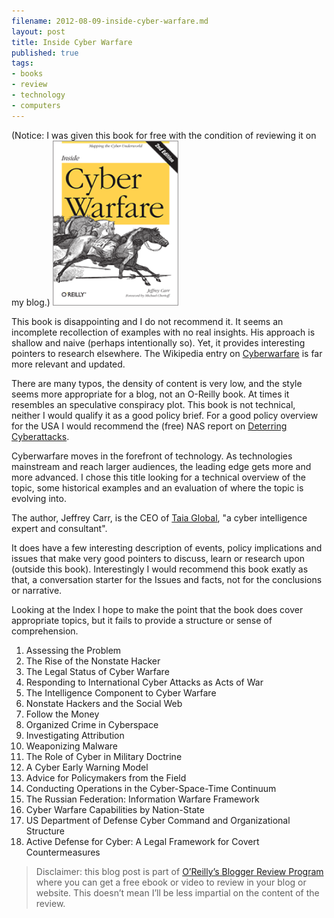 ```yaml
---
filename: 2012-08-09-inside-cyber-warfare.md
layout: post
title: Inside Cyber Warfare
published: true
tags:
- books
- review
- technology
- computers 
---
```


(Notice: I was given this book for free with the condition of reviewing it on my
blog.)
[<img width="40%" src="/media/cyberwarfarecover.gif "
class="center">](http://shop.oreilly.com/product/9780596802165.do)


This book is disappointing and I do not recommend it.
It seems an incomplete recollection of examples with no real 
insights. His approach is shallow and naive (perhaps
intentionally so). Yet, it provides interesting pointers to research
elsewhere.
The Wikipedia entry on [Cyberwarfare](http://en.wikipedia.org/wiki/Cyberwarfare) is far more relevant and
updated. 

<!--more-->
There are many typos, the density of content is very low, and the style
seems more appropriate for a blog, not an O-Reilly book. At times it
resembles an speculative conspiracy plot. This book is not technical,
neither I would qualify it as a good policy brief. For a good policy
overview for the USA I would recommend the (free) NAS report on 
[Deterring
Cyberattacks](http://www.nap.edu/catalog.php?record_id=12997).


Cyberwarfare moves in the forefront of technology. As technologies
mainstream and reach larger audiences, the leading edge gets more and
more advanced. 
I chose this title looking for a technical overview of the topic, some historical
examples and an evaluation of where the topic is evolving into.


The author, Jeffrey Carr, is the CEO of [Taia
Global](https://www.taiaglobal.com/), "a cyber
intelligence expert and consultant".


It does have a few interesting description of events, 
policy implications and issues that make very good pointers to discuss,
learn or research upon (outside this book). Interestingly I would recommend
this book exatly as that, a conversation starter for the Issues and
facts, not for the conclusions or narrative. 

Looking at the Index I hope to make the point that the book does cover
appropriate topics, but it fails to provide a structure or sense of
comprehension.

1. Assessing the Problem
2. The Rise of the Nonstate Hacker
3. The Legal Status of Cyber Warfare
4. Responding to International Cyber Attacks as Acts of War
5. The Intelligence Component to Cyber Warfare 
6. Nonstate Hackers and the Social Web
7. Follow the Money 
8. Organized Crime in Cyberspace
9. Investigating Attribution
10. Weaponizing Malware
11. The Role of Cyber in Military Doctrine
12. A Cyber Early Warning Model
13. Advice for Policymakers from the Field
14. Conducting Operations in the Cyber-Space-Time Continuum
15. The Russian Federation: Information Warfare Framework
16. Cyber Warfare Capabilities by Nation-State
17. US Department of Defense Cyber Command and Organizational Structure
18. Active Defense for Cyber: A Legal Framework for Covert
    Countermeasures 


>Disclaimer: this blog post is part of [O’Reilly’s Blogger Review
>Program](http://oreilly.com/bloggers/)
>where you can get a free ebook or video to review in your blog or
>website. This doesn’t mean I’ll be less impartial on the content of the
>review.
